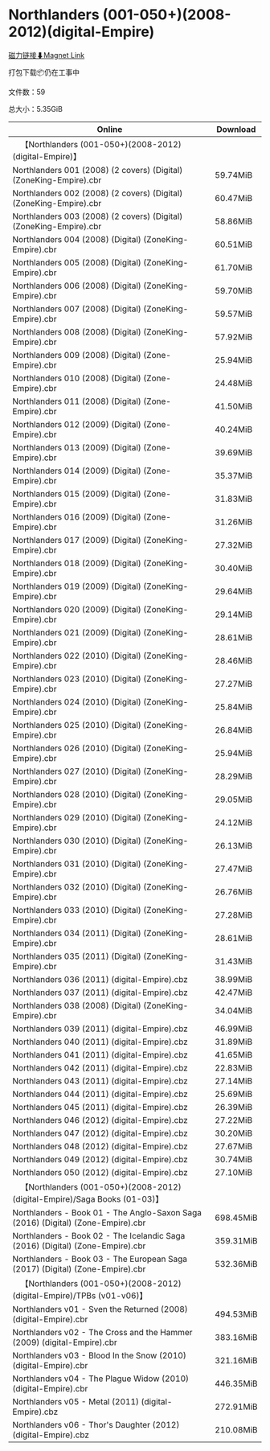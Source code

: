 # Northlanders (001-050+)(2008-2012)(digital-Empire)

[磁力链接⬇Magnet Link](magnet:?xt=urn:btih:e14ec9426334027d1163e436426dabb8518e27ca&dn=Northlanders%20%28001-050%2B%29%282008-2012%29%28digital-Empire%29)

打包下载📦仍在工事中

文件数：59

总大小：5.35GiB

Online | Download
--- | ---
&emsp;【Northlanders (001-050+)(2008-2012)(digital-Empire)】 | 
Northlanders 001 (2008) (2 covers) (Digital) (ZoneKing-Empire).cbr | 59.74MiB
Northlanders 002 (2008) (2 covers) (Digital) (ZoneKing-Empire).cbr | 60.47MiB
Northlanders 003 (2008) (2 covers) (Digital) (ZoneKing-Empire).cbr | 58.86MiB
Northlanders 004 (2008) (Digital) (ZoneKing-Empire).cbr | 60.51MiB
Northlanders 005 (2008) (Digital) (ZoneKing-Empire).cbr | 61.70MiB
Northlanders 006 (2008) (Digital) (ZoneKing-Empire).cbr | 59.70MiB
Northlanders 007 (2008) (Digital) (ZoneKing-Empire).cbr | 59.57MiB
Northlanders 008 (2008) (Digital) (ZoneKing-Empire).cbr | 57.92MiB
Northlanders 009 (2008) (Digital) (Zone-Empire).cbr | 25.94MiB
Northlanders 010 (2008) (Digital) (Zone-Empire).cbr | 24.48MiB
Northlanders 011 (2008) (Digital) (Zone-Empire).cbr | 41.50MiB
Northlanders 012 (2009) (Digital) (Zone-Empire).cbr | 40.24MiB
Northlanders 013 (2009) (Digital) (Zone-Empire).cbr | 39.69MiB
Northlanders 014 (2009) (Digital) (Zone-Empire).cbr | 35.37MiB
Northlanders 015 (2009) (Digital) (Zone-Empire).cbr | 31.83MiB
Northlanders 016 (2009) (Digital) (Zone-Empire).cbr | 31.26MiB
Northlanders 017 (2009) (Digital) (ZoneKing-Empire).cbr | 27.32MiB
Northlanders 018 (2009) (Digital) (ZoneKing-Empire).cbr | 30.40MiB
Northlanders 019 (2009) (Digital) (ZoneKing-Empire).cbr | 29.64MiB
Northlanders 020 (2009) (Digital) (ZoneKing-Empire).cbr | 29.14MiB
Northlanders 021 (2009) (Digital) (ZoneKing-Empire).cbr | 28.61MiB
Northlanders 022 (2010) (Digital) (ZoneKing-Empire).cbr | 28.46MiB
Northlanders 023 (2010) (Digital) (ZoneKing-Empire).cbr | 27.27MiB
Northlanders 024 (2010) (Digital) (ZoneKing-Empire).cbr | 25.84MiB
Northlanders 025 (2010) (Digital) (ZoneKing-Empire).cbr | 26.84MiB
Northlanders 026 (2010) (Digital) (ZoneKing-Empire).cbr | 25.94MiB
Northlanders 027 (2010) (Digital) (ZoneKing-Empire).cbr | 28.29MiB
Northlanders 028 (2010) (Digital) (ZoneKing-Empire).cbr | 29.05MiB
Northlanders 029 (2010) (Digital) (ZoneKing-Empire).cbr | 24.12MiB
Northlanders 030 (2010) (Digital) (ZoneKing-Empire).cbr | 26.13MiB
Northlanders 031 (2010) (Digital) (ZoneKing-Empire).cbr | 27.47MiB
Northlanders 032 (2010) (Digital) (ZoneKing-Empire).cbr | 26.76MiB
Northlanders 033 (2010) (Digital) (ZoneKing-Empire).cbr | 27.28MiB
Northlanders 034 (2011) (Digital) (ZoneKing-Empire).cbr | 28.61MiB
Northlanders 035 (2011) (Digital) (ZoneKing-Empire).cbr | 31.43MiB
Northlanders 036 (2011) (digital-Empire).cbz | 38.99MiB
Northlanders 037 (2011) (digital-Empire).cbz | 42.47MiB
Northlanders 038 (2008) (Digital) (ZoneKing-Empire).cbr | 34.04MiB
Northlanders 039 (2011) (digital-Empire).cbz | 46.99MiB
Northlanders 040 (2011) (digital-Empire).cbz | 31.89MiB
Northlanders 041 (2011) (digital-Empire).cbz | 41.65MiB
Northlanders 042 (2011) (digital-Empire).cbz | 22.83MiB
Northlanders 043 (2011) (digital-Empire).cbz | 27.14MiB
Northlanders 044 (2011) (digital-Empire).cbz | 25.69MiB
Northlanders 045 (2011) (digital-Empire).cbz | 26.39MiB
Northlanders 046 (2012) (digital-Empire).cbz | 27.22MiB
Northlanders 047 (2012) (digital-Empire).cbz | 30.20MiB
Northlanders 048 (2012) (digital-Empire).cbz | 27.67MiB
Northlanders 049 (2012) (digital-Empire).cbz | 30.74MiB
Northlanders 050 (2012) (digital-Empire).cbz | 27.10MiB
&emsp;【Northlanders (001-050+)(2008-2012)(digital-Empire)/Saga Books (01-03)】 | 
Northlanders - Book 01 - The Anglo-Saxon Saga (2016) (Digital) (Zone-Empire).cbr | 698.45MiB
Northlanders - Book 02 - The Icelandic Saga (2016) (Digital) (Zone-Empire).cbr | 359.31MiB
Northlanders - Book 03 - The European Saga (2017) (Digital) (Zone-Empire).cbr | 532.36MiB
&emsp;【Northlanders (001-050+)(2008-2012)(digital-Empire)/TPBs (v01-v06)】 | 
Northlanders v01 - Sven the Returned (2008) (digital-Empire).cbr | 494.53MiB
Northlanders v02 - The Cross and the Hammer (2009) (digital-Empire).cbr | 383.16MiB
Northlanders v03 - Blood In the Snow (2010) (digital-Empire).cbr | 321.16MiB
Northlanders v04 - The Plague Widow (2010) (digital-Empire).cbr | 446.35MiB
Northlanders v05 - Metal (2011) (digital-Empire).cbz | 272.91MiB
Northlanders v06 - Thor's Daughter (2012) (digital-Empire).cbz | 210.08MiB